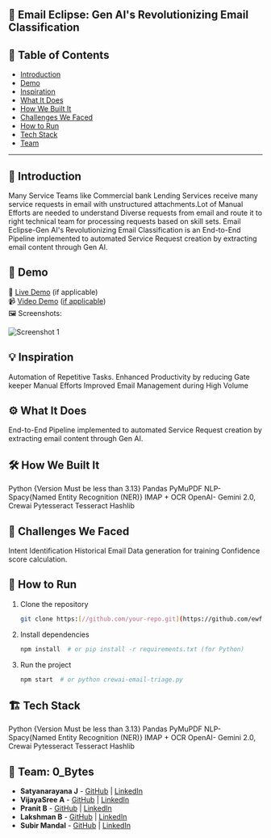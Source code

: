  ## 🚀 Email Eclipse: Gen AI's Revolutionizing Email Classification

## 📌 Table of Contents
- [Introduction](#introduction)
- [Demo](#demo)
- [Inspiration](#inspiration)
- [What It Does](#what-it-does)
- [How We Built It](#how-we-built-it)
- [Challenges We Faced](#challenges-we-faced)
- [How to Run](#how-to-run)
- [Tech Stack](#tech-stack)
- [Team](#team)

---

## 🎯 Introduction
Many Service Teams like Commercial bank Lending Services receive many service requests in email with unstructured attachments.Lot of Manual Efforts are needed to understand Diverse requests from email and route it to right technical team for processing requests based on skill sets.
Email Eclipse-Gen AI's Revolutionizing Email Classification is an End-to-End Pipeline implemented to automated Service Request creation by extracting email content through Gen AI.



## 🎥 Demo
🔗 [Live Demo](#) (if applicable)  
📹 [Video Demo](#) ([if applicable](https://github.com/ewfx/gaied-0-bytes/blob/main/Video.pptm%20%5BRecovered%5D.zip))  
🖼️ Screenshots:

![Screenshot 1](link-to-image)

## 💡 Inspiration
Automation of Repetitive Tasks.
Enhanced Productivity by reducing Gate keeper Manual Efforts
Improved Email Management during High Volume


## ⚙️ What It Does
End-to-End Pipeline implemented to automated Service Request creation by extracting email content through Gen AI.

## 🛠️ How We Built It
Python {Version Must be less than 3.13}
Pandas
PyMuPDF
NLP- Spacy{Named Entity Recognition (NER)}
IMAP + OCR
OpenAI- Gemini 2.0, Crewai
Pytesseract
Tesseract
Hashlib


## 🚧 Challenges We Faced
Intent Identification
Historical Email Data generation for training
Confidence score calculation.


## 🏃 How to Run
1. Clone the repository  
   ```sh
   git clone https:[//github.com/your-repo.git](https://github.com/ewfx/gaied-0-bytes)
   ```
2. Install dependencies  
   ```sh
   npm install  # or pip install -r requirements.txt (for Python)
   ```
3. Run the project  
   ```sh
   npm start  # or python crewai-email-triage.py
   ```

## 🏗️ Tech Stack
Python {Version Must be less than 3.13}
Pandas
PyMuPDF
NLP- Spacy{Named Entity Recognition (NER)}
IMAP + OCR
OpenAI- Gemini 2.0, Crewai
Pytesseract
Tesseract
Hashlib


## 👥 Team: 0_Bytes
- **Satyanarayana J** - [GitHub](#) | [LinkedIn](#)
- **VijayaSree A** - [GitHub](#) | [LinkedIn](#)
- **Pranit B** - [GitHub](#) | [LinkedIn](#)
- **Lakshman B** - [GitHub](#) | [LinkedIn](#)
- **Subir Mandal** - [GitHub](#) | [LinkedIn](#)
